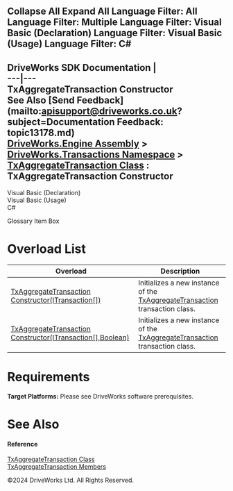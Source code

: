        

 Collapse All Expand All  Language Filter: All  Language Filter: Multiple  Language Filter: Visual Basic (Declaration) Language Filter: Visual Basic (Usage) Language Filter: C#  
---  
DriveWorks SDK Documentation  |   
---|---  
TxAggregateTransaction Constructor   
See Also [Send Feedback](mailto:apisupport@driveworks.co.uk?subject=Documentation Feedback: topic13178.md)  
[DriveWorks.Engine Assembly](topic2156.md) > [DriveWorks.Transactions Namespace](topic12835.md) > [TxAggregateTransaction Class](topic13172.md) : TxAggregateTransaction Constructor  
---  
  
Visual Basic (Declaration)    
Visual Basic (Usage)    
C# 

Glossary Item Box

# Overload List

Overload| Description  
---|---  
[TxAggregateTransaction Constructor(ITransaction[])](topic13179.md)| Initializes a new instance of the [TxAggregateTransaction](topic13172.md) transaction class.   
[TxAggregateTransaction Constructor(ITransaction[],Boolean)](topic13180.md)| Initializes a new instance of the [TxAggregateTransaction](topic13172.md) transaction class.   
  
# Requirements

**Target Platforms:** Please see DriveWorks software prerequisites.

# See Also

#### Reference

[TxAggregateTransaction Class](topic13172.md)   
[TxAggregateTransaction Members](topic13173.md)

©2024 DriveWorks Ltd. All Rights Reserved.
